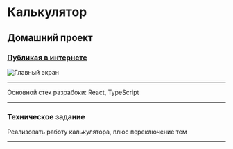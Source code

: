 # Калькулятор

## Домашний проект 

### [Публикая в интернете](https://calculator-six-smoky.vercel.app/)

![Главный экран](https://skr.sh/i/260123/pPAGst3c.jpg?download=1&name=%D0%A1%D0%BA%D1%80%D0%B8%D0%BD%D1%88%D0%BE%D1%82%2026-01-2023%2017:58:22.jpg)

***
Основной стек разрабоки: React, TypeScript
***

### Техническое задание

Реализовать работу калькулятора, плюс переключение тем
___

